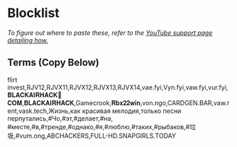 # Blocklist
*To figure out where to paste these, refer to the [YouTube support page detailing how.](https://support.google.com/youtube/answer/9483359?hl=en#zippy=%2Cblocked-words)*

## Terms (Copy Below)
flirt invest,RJV12,RJVX11,RJVX12,RJVX13,RJVX14,vae.fyi,Vyn.fyi,vaw.fyi,vur.fyi,𝐁𝐋𝐀𝐂𝐊𝐀𝐈𝐑𝐇𝐀𝐂𝐊🎡𝐂𝐎𝐌,𝐁𝐋𝐀𝐂𝐊𝐀𝐈𝐑𝐇𝐀𝐂𝐊,Gamecrook,𝐑𝐛𝐱𝟐𝟐𝐰𝐢𝐧,von.ngo,CARDGEN.BAR,vaw.rent,vask.tech,Жизнь,как красивая мелодия,только песни перпутались,#Чо,#эт,#делает,#на, #месте,#в,#тренде,#однако,#я,#люблю,#таких,#рыбаков,#垃圾,#vum.ong,ABCHACKERS,FULL-HD.SNAPGIRLS.TODAY 
